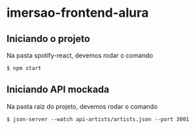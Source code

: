 # imersao-frontend-alura

## Iniciando o projeto
Na pasta spotify-react, devemos rodar o comando
```
$ npm start
```

## Iniciando API mockada
Na pasta raíz do projeto, devemos rodar o comando
```
$ json-server --watch api-artists/artists.json --port 3001
```